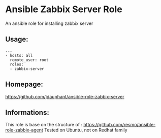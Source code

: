 # Ansible Zabbix Server Role
An ansible role for installing zabbix server

## Usage:

    ---
    - hosts: all
      remote_user: root
      roles:
      - zabbix-server

## Homepage: 

https://github.com/jdauphant/ansible-role-zabbix-server

## Informations:
This role is base on the structure of : https://github.com/resmo/ansible-role-zabbix-agent
Tested on Ubuntu, not on Redhat family
